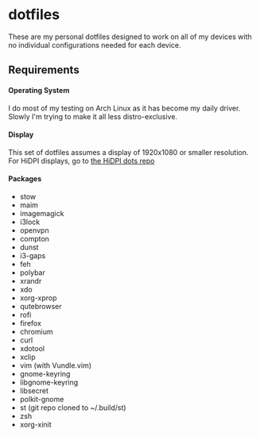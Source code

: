 # dotfiles
These are my personal dotfiles designed to work on all of my devices with no individual configurations needed for each device. 

## Requirements

#### Operating System

I do most of my testing on Arch Linux as it has become my daily driver. Slowly I'm trying to make it all less distro-exclusive.

#### Display

This set of dotfiles assumes a display of 1920x1080 or smaller resolution. For HiDPI displays, go to [the HiDPI dots repo](https://github.com/astrakk/dots-hidpi)

#### Packages

  - stow
  - maim
  - imagemagick
  - i3lock
  - openvpn
  - compton
  - dunst
  - i3-gaps
  - feh 
  - polybar
  - xrandr
  - xdo 
  - xorg-xprop
  - qutebrowser
  - rofi
  - firefox
  - chromium
  - curl
  - xdotool
  - xclip
  - vim (with Vundle.vim)
  - gnome-keyring
  - libgnome-keyring
  - libsecret
  - polkit-gnome
  - st (git repo cloned to ~/.build/st)
  - zsh
  - xorg-xinit

